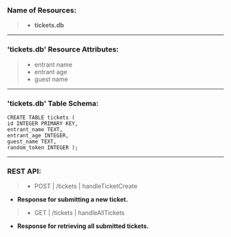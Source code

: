 
### Name of Resources:



>* **tickets.db**

----------

### 'tickets.db' Resource Attributes:




>* entrant name
>* entrant age
>* guest name

----------

### 'tickets.db' Table Schema:


    CREATE TABLE tickets (
    id INTEGER PRIMARY KEY,
    entrant_name TEXT,
    entrant_age INTEGER,
    guest_name TEXT,
    random_token INTEGER );


----------

### REST API:


>* POST | /tickets | handleTicketCreate
* **Response for submitting a new ticket.**
>* GET | /tickets | handleAllTickets
* **Response for retrieving all submitted tickets.**
